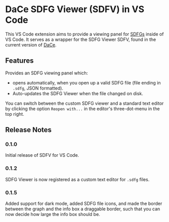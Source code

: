# DaCe SDFG Viewer (SDFV) in VS Code

This VS Code extension aims to provide a viewing panel for
[SDFGs](http://spcl.inf.ethz.ch/Research/DAPP/) inside of VS Code. It
serves as a wrapper for the SDFG Viewer SDFV, found in the current version
of [DaCe](https://github.com/spcl/dace).

## Features

Provides an SDFG viewing panel which:
- opens automatically, when you open up a valid SDFG file
  (file ending in `.sdfg`, JSON formatted).
- Auto-updates the SDFG Viewer when the file changed on disk.

You can switch between the custom SDFG viewer and a standard text editor
by clicking the option `Reopen with...` in the editor's three-dot-menu in
the top right.

## Release Notes

### 0.1.0

Initial release of SDFV for VS Code.

### 0.1.2

SDFG Viewer is now registered as a custom text editor for `.sdfg` files.

### 0.1.5

Added support for dark mode, added SDFG file icons, and made the border
between the graph and the info box a draggable border, such that you can
now decide how large the info box should be.